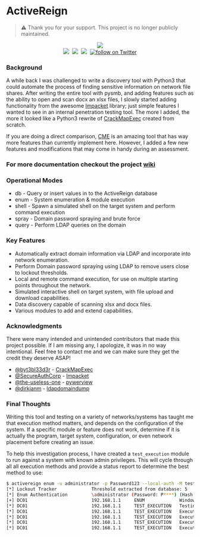 # ActiveReign

> :warning: Thank you for your support. This project is no longer publicly maintained. 

<p align="center">
  <img src="https://user-images.githubusercontent.com/13889819/62736481-6f7e7880-b9fb-11e9-92d6-47b650fdb84b.png"/>
  <br>
  <img src="https://img.shields.io/badge/Python-3.7-blue.svg"/>&nbsp;
  <img src="https://img.shields.io/badge/License-GPLv3-green.svg">&nbsp;
  <a href="https://www.youtube.com/channel/UC6-HLpd0rpPXmpJIhED8qTw">
    <img src="https://img.shields.io/badge/Demo-Youtube-red.svg"/></a>&nbsp;
  <a href="https://twitter.com/intent/follow?screen_name=m8sec">
     <img src="https://img.shields.io/twitter/follow/m8sec?style=social&logo=twitter" alt="follow on Twitter"></a>
</p>

### Background
A while back I was challenged to write a discovery tool with Python3 that could automate the process of finding sensitive information on network file shares. After writing the entire tool with pysmb, and adding features such as the ability to open and scan docx an xlsx files, I slowly started adding functionality from the awesome [Impacket](https://github.com/SecureAuthCorp/impacket) library; just simple features I wanted to see in an internal penetration testing tool. The more I added, the more it looked like a Python3 rewrite of [CrackMapExec](https://github.com/byt3bl33d3r/CrackMapExec) created from scratch. 
 
If you are doing a direct comparison, [CME](https://github.com/byt3bl33d3r/CrackMapExec) is an amazing tool that has way more features than currently implement here. However, I added a few new features and modifications that may come in handy during an assessment.
### For more documentation checkout the project [wiki](https://github.com/m8sec/ActiveReign/wiki)

### Operational Modes
* db    - Query or insert values in to the ActiveReign database
* enum  - System enumeration & module execution
* shell - Spawn a simulated shell on the target system and perform command execution
* spray - Domain password spraying and brute force
* query - Perform LDAP queries on the domain


### Key Features
* Automatically extract domain information via LDAP and incorporate into network enumeration.
* Perform Domain password spraying using LDAP to remove users close to lockout thresholds.
* Local and remote command execution, for use on multiple starting points throughout the network.
* Simulated interactive shell on target system, with file upload and download capabilities.
* Data discovery capable of scanning xlsx and docx files.
* Various modules to add and extend capabilities.


### Acknowledgments
There were many intended and unintended contributors that made this project possible. If I am missing any, I apologize, it was in no way intentional. Feel free to contact me and we can make sure they get the credit they deserve ASAP!
* [@byt3bl33d3r](https://github.com/byt3bl33d3r) -  [CrackMapExec](https://github.com/byt3bl33d3r/CrackMapExec)
* [@SecureAuthCorp](https://github.com/SecureAuthCorp) - [Impacket](https://github.com/SecureAuthCorp/impacket)
* [@the-useless-one](https://github.com/the-useless-one) - [pywerview](https://github.com/the-useless-one/pywerview)
* [@dirkjanm](https://github.com/dirkjanm) - [ldapdomaindump](https://github.com/dirkjanm/ldapdomaindump)

### Final Thoughts

Writing this tool and testing on a variety of networks/systems has taught me that execution method matters, and depends on the configuration of the system. If a specific module or feature does not work, determine if it is actually the program, target system, configuration, or even network placement before creating an issue.

To help this investigation process, I have created a ```test_execution``` module to run against a system with known admin privileges. This will cycle through all all execution methods and provide a status report to determine the best method to use:
```bash
$ activereign enum -u administrator -p Password123 --local-auth -M test_execution 192.168.1.1
[*] Lockout Tracker             Threshold extracted from database: 5
[*] Enum Authentication         \administrator (Password: P****) (Hash: False)
[+] DC01                        192.168.1.1     ENUM             Windows Server 2008 R2 Standard 7601 Service Pack 1    (Domain: DEMO)   (Signing: True)  (SMBv1: True) (Adm!n) 
[*] DC01                        192.168.1.1     TEST_EXECUTION   Testing execution methods                              
[*] DC01                        192.168.1.1     TEST_EXECUTION   Execution Method: WMIEXEC    Fileless: SUCCESS   Remote (Default): SUCCESS
[*] DC01                        192.168.1.1     TEST_EXECUTION   Execution Method: SMBEXEC    Fileless: SUCCESS   Remote (Default): SUCCESS
[*] DC01                        192.168.1.1     TEST_EXECUTION   Execution Method: ATEXEC     Fileless: SUCCESS   Remote (Default): SUCCESS
[*] DC01                        192.168.1.1     TEST_EXECUTION   Execution Method: WINRM      Fileless: N/A       Remote (Default): SUCCESS
```
